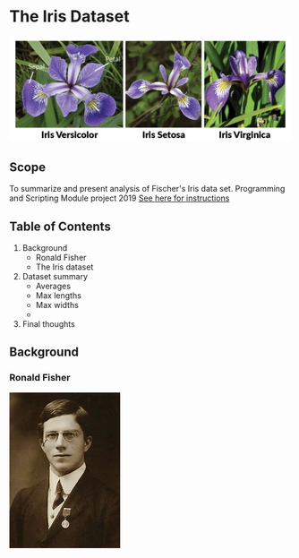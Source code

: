 # The Iris Dataset
![The Iris Family](/Images/iris-machinelearning.png)
## Scope
To summarize and present analysis of Fischer's Iris data set. Programming and Scripting Module project 2019
[See here for instructions](https://github.com/ianmcloughlin/project-pands/raw/master/project.pdf)
## Table of Contents
1. Background
    - Ronald Fisher
    - The Iris dataset
2. Dataset summary
    - Averages
    - Max lengths
    - Max widths
    - 
3. Final thoughts

## Background
### Ronald Fisher 
![Ronald Fisher](/Images/Ronald.Fisher.jpg)





